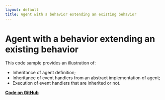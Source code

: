 ```yaml
---
layout: default
title: Agent with a behavior extending an existing behavior
---
```


# Agent with a behavior extending an existing behavior

This code sample provides an illustration of:

* Inheritance of agent definition;
* Inheritance of event handlers from an abstract implementation of agent;
* Execution of event handlers that are inherited or not.


[**Code on GitHub**](https://github.com/sarl/sarl/tree/master/contribs/io.sarl.examples/io.sarl.examples.plugin/projects/io-sarl-demos-basic-behaviorinheritance)
